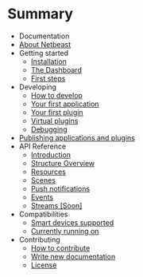# Summary

* Documentation
* [About Netbeast](README.md)
* Getting started
   * [Installation](chapters/getting_started/installing_and_cloning.md)
   * [The Dashboard](chapters/getting_started/dashboard.md)
   * [First steps](chapters/getting_started/first_steps.md)
* Developing
   * [How to develop](chapters/developing/how_to_develop.md)
   * [Your first application](chapters/developing/apps/write_your_first_app.md)
   * [Your first plugin](chapters/developing/plugins/write_your_first_plugin.md)
   * [Virtual plugins](chapters/developing/plugins/write_a_virtual_plugin.md)
   * [Debugging](chapters/developing/debugging.md)
* [Publishing applications and plugins](chapters/developing/publish.md)
* API Reference
   * [Introduction](chapters/api_reference/index.md)
   * [Structure Overview](chapters/api_reference/structure.md)
   * [Resources](chapters/api_reference/resources.md)
   * [Scenes](chapters/api_reference/scenes.md)
   * [Push notifications](chapters/api_reference/push_notifications.md)
   * [Events](chapters/api_reference/chain_events.md)
   * [Streams [Soon]](chapters/api_reference/streams.md)
* Compatibilities
   * [Smart devices supported](chapters/compatibilities/supported_devices.md)
   * [Currently running on](chapters/compatibilities/currently_running_on.md)
* Contributing
   * [How to contribute](chapters/contributing/README.md)
   * [Write new documentation](chapters/write_new_documentation/README.md)
   * [License](chapters/license/README.md)

